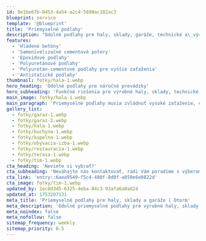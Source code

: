 ```yaml
---
id: 9e1be67b-0453-4a54-a2c4-5690ac102ac3
blueprint: service
template: '@blueprint'
title: 'Priemyselné podlahy'
description: "Odolné podlahy pre haly, sklady, garáže, technické a\_výrobné priestory"
features:
  - 'Hladené betóny'
  - 'Samonivelizačné cementové potery'
  - 'Epoxidové podlahy'
  - 'Polyuretánové podlahy'
  - 'Polyuretán-cementové podlahy pre vyššie zaťaženia'
  - 'Antistatické podlahy'
thumbnail: fotky/hala-1.webp
hero_heading: 'Odolné podlahy pre náročné prevádzky'
hero_subheading: 'Funkčné riešenia pre výrobné haly, sklady, technické a garážové priestory'
main_image: fotky/hala-1.webp
main_paragraph: 'Priemyselné podlahy musia zvládnuť vysoké zaťaženie, častú prevádzku aj náročné chemické podmienky. OTORM realizuje hladké betónové podlahy do hál, skladov aj exteriérov. Pre priestory s vyššími nárokmi dodávame odolné epoxidové systémy – vrátane antistatických či chemicky rezistentných variantov. Vykonávame aj plastbetónové vysprávky poškodených podláh a dodávame profesionálne pieskocementové alebo anhydridové potery. Podlahy v priemysle nemusia byť len funkčné – môžu byť aj čisté, bezpečné a spoľahlivé.'
gallery_list:
  - fotky/garaz-1.webp
  - fotky/garaz-2.webp
  - fotky/hala-1.webp
  - fotky/kuchyna-1.webp
  - fotky/kupelna-1.webp
  - fotky/obyvacia-izba-1.webp
  - fotky/restauracia-1.webp
  - fotky/terasa-1.webp
  - fotky/tim-1.webp
cta_heading: 'Neviete si vybrať?'
cta_subheading: 'Neváhajte nás kontaktovať, radi Vám poradíme s výberom a vysvetlíme postup prác.'
cta_link: 'entry::6aea9549-f5c4-480f-8d0f-a850e6e0822d'
cta_image: fotky/tim-1.webp
updated_by: 1ec8d3d5-6325-4eba-84c3-93afa6a0a824
updated_at: 1753207131
meta_title: 'Priemyselné podlahy pre haly, sklady a garáže | Otorm'
meta_description: 'Odolné priemyselné podlahy pre výrobné haly, sklady a technické priestory. Epoxid, betón, pieskocement, anhydrit.'
meta_noindex: false
meta_nofollow: false
sitemap_frequency: weekly
sitemap_priority: 0.5
---
```

